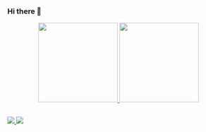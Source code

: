 ### Hi there 👋

<div align="center">
  <a href="https://github.com/jonasalberton">
  <img height="180em" src="https://github-readme-stats.vercel.app/api?username=jonasalberton&show_icons=true&theme=dark&include_all_commits=true&count_private=true"/>
  <img height="180em" src="https://github-readme-stats.vercel.app/api/top-langs/?username=jonasalberton&layout=compact&langs_count=7&theme=dark"/>
</div>
  
##
  
<div>
  <a href="https://www.linkedin.com/in/jonas-ceolin-alberton-402bb4145/" target="_blank">
    <img src="https://img.shields.io/badge/LinkedIn-0077B5?style=for-the-badge&logo=linkedin&logoColor=white" target="_blank">
  </a>
  
  <a href = "mailto:jonasceolin@gmail.com">
    <img src="https://img.shields.io/badge/-Gmail-%23333?style=for-the-badge&logo=gmail&logoColor=white" target="_blank">
  </a>
  
</div>
